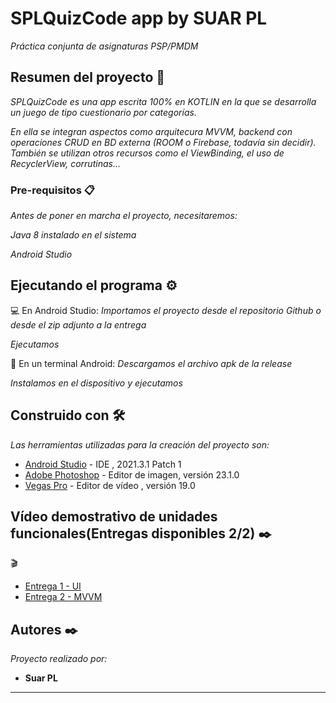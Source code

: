 # SPLQuizCode app by SUAR PL

_Práctica conjunta de asignaturas PSP/PMDM_

## Resumen del proyecto 🚀

_SPLQuizCode es una app escrita 100% en KOTLIN en la que se desarrolla un juego de tipo cuestionario por categorías._


_En ella se integran aspectos como arquitecura MVVM, backend con operaciones CRUD en BD externa (ROOM o Firebase, todavía sin decidir)._
_También se utilizan otros recursos como el ViewBinding, el uso de RecyclerView, corrutinas..._

### Pre-requisitos 📋

_Antes de poner en marcha el proyecto, necesitaremos:_

_Java 8 instalado en el sistema_

_Android Studio_


## Ejecutando el programa ⚙️
:computer: En Android Studio:
_Importamos el proyecto desde el repositorio Github o desde el zip adjunto a la entrega_

_Ejecutamos_

:iphone: En un terminal Android:
_Descargamos el archivo apk de la release_

_Instalamos en el dispositivo y ejecutamos_


## Construido con 🛠️

_Las herramientas utilizadas para la creación del proyecto son:_

* [Android Studio](https://developer.android.com/studio) - IDE , 2021.3.1 Patch 1
* [Adobe Photoshop](https://www.adobe.com/es/creativecloud/plans.html?plan=individual&filter=all&promoid=PYPVPZQK&mv=other) - Editor de imagen, versión 23.1.0
* [Vegas Pro](https://www.vegascreativesoftware.com/es/vegas-pro/) - Editor de vídeo , versión 19.0


## Vídeo demostrativo de unidades funcionales(Entregas disponibles 2/2) ✒️
:clapper:
* [Entrega 1 - UI](https://youtu.be/vQqhkbQEXkY)
* [Entrega 2 - MVVM](https://youtu.be/K0vA10X1eYs)

## Autores ✒️

_Proyecto realizado por:_

* **Suar PL**



---
